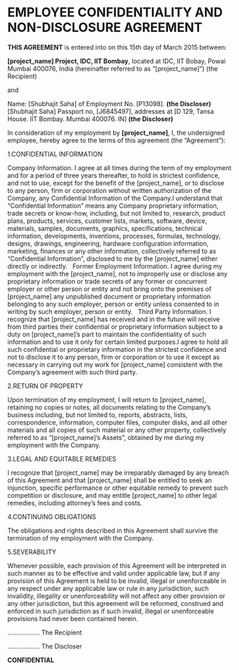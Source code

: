 # EMPLOYEE CONFIDENTIALITY AND NON-DISCLOSURE AGREEMENT

**THIS AGREEMENT** is entered into on this 15th day of March 2015 between:

**[project_name] Project, IDC, IIT Bombay**,
located at IDC, IIT Bobay, Powai Mumbai 400076, India (hereinafter referred to as “[project_name]”) (the Recipient)

and

Name: [Shubhajit Saha] of Employment No. [P13098]. **(the Discloser)**
[Shubhajit Saha] Passport no, [J6845497], addresses at [D 129, Tansa House. IIT Bombay. Mumbai 400076. IN] **(the Discloser)**

In consideration of my employment by **[project_name]**, I, the undersigned employee, hereby agree to the terms of this agreement (the “Agreement”): 

1.CONFIDENTIAL INFORMATION

Company Information.
I agree at all times during the term of my employment and for a period of three years thereafter, to hold in strictest confidence, and not to use, except for the benefit of the [project_name], or to disclose to any person, firm or corporation without written authorization of the Company, any Confidential Information of the Company.I understand that “Confidential Information” means any Company proprietary information, trade secrets or know-how, including, but not limited to, research, product plans, products, services, customer lists, markets, software, device, materials, samples, documents, graphics, specifications, technical information,  developments, inventions, processes, formulas, technology, designs, drawings, engineering, hardware configuration information, marketing, finances or any other information, collectively referred to as “Confidential Information”, disclosed to me by the [project_name] either directly or indirectly.
 
Former Employment Information.
I agree during my employment with the [project_name], not to improperly use or disclose any proprietary information or trade secrets of any former or concurrent employer or other person or entity and not bring onto the premises of [project_name] any unpublished document or proprietary information belonging to any such employer, person or entity unless consented to in writing by such employer, person or entity.
 
Third Party Information.
I recognize that [project_name] has received and in the future will receive from third parties their confidential or proprietary information subject to a duty on [project_name]’s part to maintain the confidentiality of such information and to use it only for certain limited purposes.I agree to hold all such confidential or proprietary information in the strictest confidence and not to disclose it to any person, firm or corporation or to use it except as necessary in carrying out my work for [project_name] consistent with the Company’s agreement with such third party.


2.RETURN OF PROPERTY

Upon termination of my employment, I will return to [project_name], retaining no copies or notes, all documents relating to the Company’s business including, but not limited to, reports, abstracts, lists, correspondence, information, computer files, computer disks, and all other materials and all copies of such material or any other property, collectively referred to as “[project_name]’s Assets”, obtained by me during my employment with the Company.

3.LEGAL AND EQUITABLE REMEDIES

I recognize that [project_name] may be irreparably damaged by any breach of this Agreement and that [project_name] shall be entitled to seek an injunction, specific performance or other equitable remedy to prevent such competition or disclosure, and may entitle [project_name] to other legal remedies, including attorney’s fees and costs.

4.CONTINUING OBLIGATIONS

The obligations and rights described in this Agreement shall survive the termination of my employment with the Company.

5.SEVERABILITY

Whenever possible, each provision of this Agreement will be interpreted in such manner as to be effective and valid under applicable law, but if any provision of this Agreement is held to be invalid, illegal or unenforceable in any respect under any applicable law or rule in any jurisdiction, such invalidity, illegality or unenforceability will not affect any other provision or any other jurisdiction, but this agreement will be reformed, construed and enforced in such jurisdiction as if such invalid, illegal or unenforceable provisions had never been contained herein.



..................
The Recipient


..................
The Discloser

**CONFIDENTIAL**